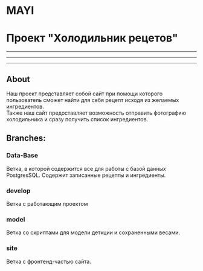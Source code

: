 # MAYI

# Проект "Холодильник рецетов"

---
---
---
## About
Наш проект представляет собой сайт при помощи которого пользователь сможет найти для себя рецепт исходя из желаемых ингредиентов.\
Также наш сайт предоставляет возможность отправить фотографию холодильника и сразу получить список ингредиентов.

## Branches:

### Data-Base
Ветка, в которой содержится все для работы с базой данных PostgresSQL. Содержит записанные рецепты и ингредиенты.

### develop
Ветка с работающим проектом

### model
Ветка со скриптами для модели деткции и сохраненными весами.

### site
Ветка с фронтенд-частью сайта.
